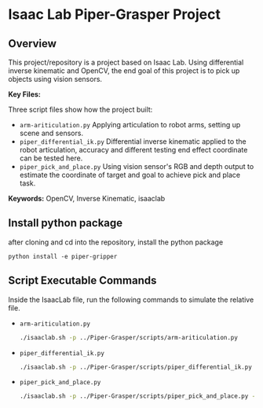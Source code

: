 # Isaac Lab Piper-Grasper Project

## Overview

This project/repository is a project based on Isaac Lab. Using differential inverse kinematic and OpenCV, the end goal of this project is to pick up objects using vision sensors.

**Key Files:**

Three script files show how the project built:

- `arm-ariticulation.py` Applying articulation to robot arms, setting up scene and sensors.
- `piper_differential_ik.py` Differential inverse kinematic applied to the robot articulation, accuracy and different testing end effect coordinate can be tested here.
- `piper_pick_and_place.py` Using vision sensor's RGB and depth output to estimate the coordinate of target and goal to achieve pick and place task.

**Keywords:** OpenCV, Inverse Kinematic, isaaclab

## Install python package

after cloning and cd into the repository, install the python package

    python install -e piper-gripper

## Script Executable Commands

Inside the IsaacLab file, run the following commands to simulate the relative file.

- `arm-ariticulation.py`
    ```bash
    ./isaaclab.sh -p ../Piper-Grasper/scripts/arm-ariticulation.py

- `piper_differential_ik.py`
     ```bash
    ./isaaclab.sh -p ../Piper-Grasper/scripts/piper_differential_ik.py --enable_cameras
- `piper_pick_and_place.py`
    ```bash
    ./isaaclab.sh -p ../Piper-Grasper/scripts/piper_pick_and_place.py --enable_cameras

